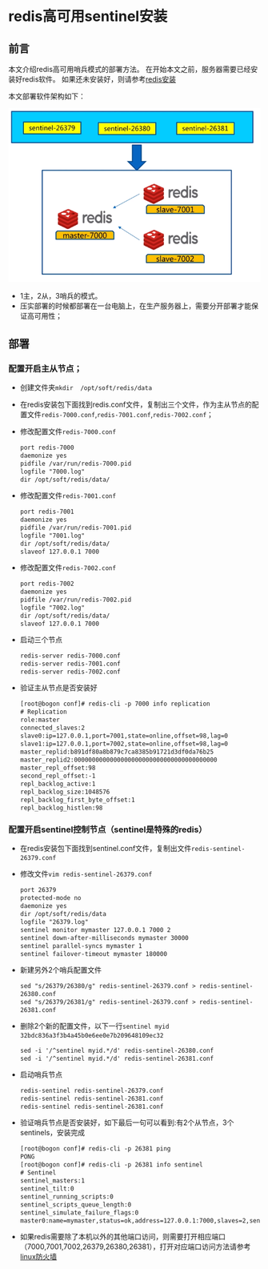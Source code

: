 # redis高可用sentinel安装

## 前言

本文介绍redis高可用哨兵模式的部署方法。 在开始本文之前，服务器需要已经安装好redis软件。 如果还未安装好，则请参考[redis安装](./install.md)


本文部署软件架构如下：

![](./assets/2018-06-16-14-47-25.png)

* 1主，2从，3哨兵的模式。 
* 压实部署的时候都部署在一台电脑上，在生产服务器上，需要分开部署才能保证高可用性；

## 部署

### 配置开启主从节点；

* 创建文件夹``mkdir  /opt/soft/redis/data``
* 在redis安装包下面找到redis.conf文件，复制出三个文件，作为主从节点的配置文件``redis-7000.conf``,``redis-7001.conf``,``redis-7002.conf``；

* 修改配置文件``redis-7000.conf``
    ```
    port redis-7000
    daemonize yes
    pidfile /var/run/redis-7000.pid
    logfile "7000.log"
    dir /opt/soft/redis/data/
    ```

* 修改配置文件``redis-7001.conf``
    ```
    port redis-7001
    daemonize yes
    pidfile /var/run/redis-7001.pid
    logfile "7001.log"
    dir /opt/soft/redis/data/
    slaveof 127.0.0.1 7000
    ```

* 修改配置文件``redis-7002.conf``
    ```
    port redis-7002
    daemonize yes
    pidfile /var/run/redis-7002.pid
    logfile "7002.log"
    dir /opt/soft/redis/data/
    slaveof 127.0.0.1 7000
    ```

* 启动三个节点    
    ````
    redis-server redis-7000.conf
    redis-server redis-7001.conf
    redis-server redis-7002.conf
    ````

* 验证主从节点是否安装好   
    ```shell
    [root@bogon conf]# redis-cli -p 7000 info replication
    # Replication
    role:master
    connected_slaves:2
    slave0:ip=127.0.0.1,port=7001,state=online,offset=98,lag=0
    slave1:ip=127.0.0.1,port=7002,state=online,offset=98,lag=0
    master_replid:b891df80a8b879c7ca8385b91721d3df0da76b25
    master_replid2:0000000000000000000000000000000000000000
    master_repl_offset:98
    second_repl_offset:-1
    repl_backlog_active:1
    repl_backlog_size:1048576
    repl_backlog_first_byte_offset:1
    repl_backlog_histlen:98
    ```

### 配置开启sentinel控制节点（sentinel是特殊的redis）

* 在redis安装包下面找到sentinel.conf文件，复制出文件``redis-sentinel-26379.conf``  
* 修改文件``vim redis-sentinel-26379.conf``    
    ```
    port 26379
    protected-mode no
    daemonize yes
    dir /opt/soft/redis/data
    logfile "26379.log"
    sentinel monitor mymaster 127.0.0.1 7000 2
    sentinel down-after-milliseconds mymaster 30000
    sentinel parallel-syncs mymaster 1
    sentinel failover-timeout mymaster 180000
    ```

* 新建另外2个哨兵配置文件
    ```
    sed "s/26379/26380/g" redis-sentinel-26379.conf > redis-sentinel-26380.conf
    sed "s/26379/26381/g" redis-sentinel-26379.conf > redis-sentinel-26381.conf
    ```

* 删除2个新的配置文件，以下一行``sentinel myid 32bdc836a3f3b4a45b0e6ee0e7b209648109ec32``
    ```
    sed -i '/^sentinel myid.*/d' redis-sentinel-26380.conf
    sed -i '/^sentinel myid.*/d' redis-sentinel-26381.conf
    ```

* 启动哨兵节点
    ```
    redis-sentinel redis-sentinel-26379.conf
    redis-sentinel redis-sentinel-26381.conf 
    redis-sentinel redis-sentinel-26381.conf 
    ```

* 验证哨兵节点是否安装好，如下最后一句可以看到:有2个从节点，3个sentinels，安装完成
    ```
    [root@bogon conf]# redis-cli -p 26381 ping
    PONG
    [root@bogon conf]# redis-cli -p 26381 info sentinel
    # Sentinel
    sentinel_masters:1
    sentinel_tilt:0
    sentinel_running_scripts:0
    sentinel_scripts_queue_length:0
    sentinel_simulate_failure_flags:0
    master0:name=mymaster,status=ok,address=127.0.0.1:7000,slaves=2,sentinels=3
    ```

* 如果redis需要除了本机以外的其他端口访问，则需要打开相应端口（7000,7001,7002,26379,26380,26381），打开对应端口访问方法请参考[linux防火墙](/Linux/content/iptables.md)